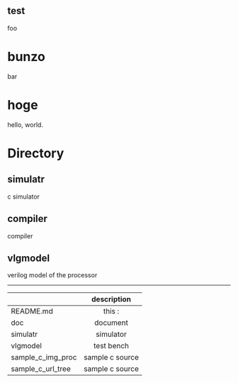 ## test
foo
# bunzo
bar

# hoge
hello, world.

# Directory
## simulatr
c simulator
## compiler
compiler
## vlgmodel
verilog model of the processor


***
|  | description |
|:-----------|:------------:|
| README.md  | this      :|
| doc        | document   |
| simulatr   | simulator  |
| vlgmodel   | test bench |
| sample_c_img_proc | sample c source |
| sample_c_url_tree | sample c source |
